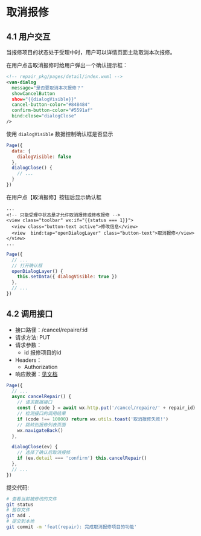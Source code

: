 # 取消报修

## 4.1 用户交互

当报修项目的状态处于受理中时，用户可以详情页面主动取消本次报修。

在用户点击取消报修时给用户弹出一个确认提示框：

```xml
<!-- repair_pkg/pages/detail/index.wxml -->
<van-dialog
  message="是否要取消本次报修？"
  showCancelButton
  show="{{dialogVisible}}"
  cancel-button-color="#848484"
  confirm-button-color="#5591af"
  bind:close="dialogClose"
/>
```
使用 `dialogVisible` 数据控制确认框是否显示

```javascript
Page({
  data: {
    dialogVisible: false
  },
  dialogClose() {
    // ...
  }
})
```

在用户点【取消报修】按钮后显示确认框

```xml{5}
...
<!-- 只能受理中状态是才允许取消报修或修改报修 -->
<view class="toolbar" wx:if="{{status === 1}}">
  <view class="button-text active">修改信息</view>
  <view  bind:tap="openDialogLayer" class="button-text">取消报修</view>
</view>
...
```

```javascript
Page({
  // ...
  // 打开确认框
  openDialogLayer() {
    this.setData({ dialogVisible: true })
  },
  // ...
})
```

## 4.2 调用接口

- 接口路径：/cancel/repaire/:id
- 请求方法: PUT
- 请求参数：
  - id 报修项目的id
- Headers：
  - Authorization
- 响应数据：[见文档](https://www.apifox.cn/apidoc/shared-8d66c345-7a9a-4844-9a5a-1201852f6faa/api-41400752)

```javascript
Page({
  // ...
  async cancelRepair() {
    // 请求数据接口
    const { code } = await wx.http.put('/cancel/repaire/' + repair_id)
    // 检测接口的调用结果
    if (code !== 10000) return wx.utils.toast('取消报修失败!')
    // 跳转到报修列表页面
    wx.navigateBack()
  },

  dialogClose(ev) {
    // 选择了确认后取消报修
    if (ev.detail === 'confirm') this.cancelRepair()
  },
  // ...
})
```

提交代码:

```bash
# 查看当前被修改的文件
git status
# 暂存文件
git add .
# 提交到本地
git commit -m 'feat(repair): 完成取消报修项目的功能'
```